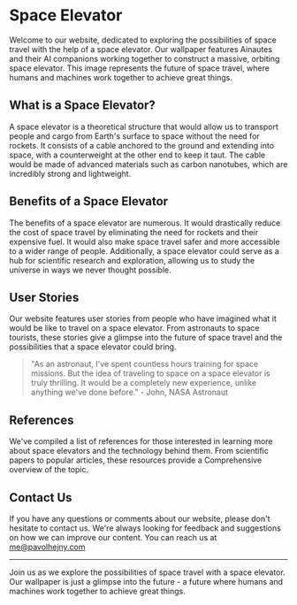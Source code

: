 <!--font:Montserrat-->

# Space Elevator

Welcome to our website, dedicated to exploring the possibilities of space travel with the help of a space elevator. Our wallpaper features Ainautes and their AI companions working together to construct a massive, orbiting space elevator. This image represents the future of space travel, where humans and machines work together to achieve great things.

## What is a Space Elevator?

A space elevator is a theoretical structure that would allow us to transport people and cargo from Earth's surface to space without the need for rockets. It consists of a cable anchored to the ground and extending into space, with a counterweight at the other end to keep it taut. The cable would be made of advanced materials such as carbon nanotubes, which are incredibly strong and lightweight.

## Benefits of a Space Elevator

The benefits of a space elevator are numerous. It would drastically reduce the cost of space travel by eliminating the need for rockets and their expensive fuel. It would also make space travel safer and more accessible to a wider range of people. Additionally, a space elevator could serve as a hub for scientific research and exploration, allowing us to study the universe in ways we never thought possible.

## User Stories

Our website features user stories from people who have imagined what it would be like to travel on a space elevator. From astronauts to space tourists, these stories give a glimpse into the future of space travel and the possibilities that a space elevator could bring.

> "As an astronaut, I've spent countless hours training for space missions. But the idea of traveling to space on a space elevator is truly thrilling. It would be a completely new experience, unlike anything we've done before." - John, NASA Astronaut

## References

We've compiled a list of references for those interested in learning more about space elevators and the technology behind them. From scientific papers to popular articles, these resources provide a Com<wbr>pre<wbr>hen<wbr>sive overview of the topic.

## Contact Us

If you have any questions or comments about our website, please don't hesitate to contact us. We're always looking for feedback and suggestions on how we can improve our content. You can reach us at me@pavolhejny.com

---

Join us as we explore the possibilities of space travel with a space elevator. Our wallpaper is just a glimpse into the future - a future where humans and machines work together to achieve great things.

<!--

Write me content for website with wallpaper which alt text is:

"Ainautes and their AI companions working together to construct a massive, orbiting space elevator."

The name/title of the page should not be 1:1 copy of the alt text but rather a real content of the website which is using this wallpaper.

- Use markdown format
- Start with heading
- Heading should be short and concise
- The content should look like a real website
- The website should not be about the wallpaper, wallpaper is just a related background
- Heading should be contain work "wallpaper" or "background"
- Include real sections like references, contact, user stories, etc. use things relevant to the page purpose.
- Feel free to use structure like headings, bullets, numbering, blockquotes, paragraphs, horizontal lines, etc.
- You can use formatting like bold or _italic_
- You can include UTF-8 emojis
- Links should be only #hash anchors (and you can refer to the document itself)
- Do not include images


---


# Space Elevator: A Futuristic Solution for Space Travel

Welcome to our website, dedicated to exploring the possibilities of space travel with the help of a space elevator. Our wallpaper features Ainautes and their AI companions working together to construct a massive, orbiting space elevator. This image represents the future of space travel, where humans and machines work together to achieve great things.

## What is a Space Elevator?

A space elevator is a theoretical structure that would allow us to transport people and cargo from Earth's surface to space without the need for rockets. It consists of a cable anchored to the ground and extending into space, with a counterweight at the other end to keep it taut. The cable would be made of advanced materials such as carbon nanotubes, which are incredibly strong and lightweight.

## Benefits of a Space Elevator

The benefits of a space elevator are numerous. It would drastically reduce the cost of space travel by eliminating the need for rockets and their expensive fuel. It would also make space travel safer and more accessible to a wider range of people. Additionally, a space elevator could serve as a hub for scientific research and exploration, allowing us to study the universe in ways we never thought possible.

## User Stories

Our website features user stories from people who have imagined what it would be like to travel on a space elevator. From astronauts to space tourists, these stories give a glimpse into the future of space travel and the possibilities that a space elevator could bring.

> "As an astronaut, I've spent countless hours training for space missions. But the idea of traveling to space on a space elevator is truly thrilling. It would be a completely new experience, unlike anything we've done before." - John, NASA Astronaut

## References

We've compiled a list of references for those interested in learning more about space elevators and the technology behind them. From scientific papers to popular articles, these resources provide a Com<wbr>pre<wbr>hen<wbr>sive overview of the topic.

## Contact Us

If you have any questions or comments about our website, please don't hesitate to contact us. We're always looking for feedback and suggestions on how we can improve our content. You can reach us at me@pavolhejny.com

---

Join us as we explore the possibilities of space travel with a space elevator. Our wallpaper is just a glimpse into the future - a future where humans and machines work together to achieve great things.


---


Write me a Google font which is best fitting for the website.

Pick from the list:
- Cormorant Garamond
- Alegreya
- Playfair Display
- Cinzel
- Inter
- Cinzel Decorative
- Cabin
- Futura
- Lobster
- Open Sans
- Exo 2
- Lato
- Barlow Condensed
- Orbitron
- Poppins
- Dancing Script
- Roboto
- Great Vibes
- Montserrat
- Raleway
- Barlow Condensed
- IBM Plex Sans


Write just the font name nothing else.


---


Montserrat

-->
